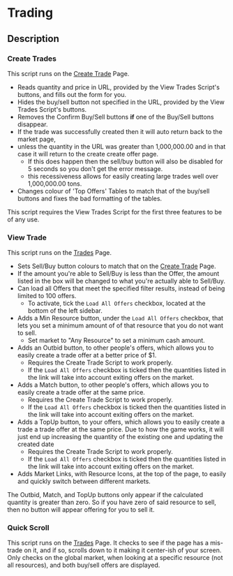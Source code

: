 # Trading

## Description

### Create Trades

This script runs on the [Create Trade](https://politicsandwar.com/nation/trade/create/) Page.

- Reads quantity and price in URL, provided by the View Trades Script's buttons, and fills out the form for you.
- Hides the buy/sell button not specified in the URL, provided by the View Trades Script's buttons.
- Removes the Confirm Buy/Sell buttons **if** one of the Buy/Sell buttons disappear.
- If the trade was successfully created then it will auto return back to the market page,
- unless the quantity in the URL was greater than 1,000,000.00 and in that case it will return to the create create offer page.
  - If this does happen then the sell/buy button will also be disabled for 5 seconds so you don't get the error message.
  - this recessiveness allows for easily creating large trades well over 1,000,000.00 tons.
- Changes colour of 'Top Offers' Tables to match that of the buy/sell buttons and fixes the bad formatting of the tables.

This script requires the View Trades Script for the first three features to be of any use.

### View Trade

This script runs on the [Trades](https://politicsandwar.com/index.php?id=90&display=world&resource1=food&buysell=&ob=price&od=ASC&maximum=100&minimum=0&search=Go) Page.

- Sets Sell/Buy button colours to match that on the [Create Trade](https://politicsandwar.com/nation/trade/create/) Page.
- If the amount you're able to Sell/Buy is less than the Offer, the amount listed in the box will be changed to what you're actually able to Sell/Buy.
- Can load all Offers that meet the specified filter results, instead of being limited to 100 offers.
  - To activate, tick the `Load All Offers` checkbox, located at the bottom of the left sidebar.
- Adds a Min Resource button, under the `Load All Offers` checkbox, that lets you set a minimum amount of of that resource that you do not want to sell.
  - Set market to "Any Resource" to set a minimum cash amount.
- Adds an Outbid button, to other people's offers, which allows you to easily create a trade offer at a better price of $1.
  - Requires the Create Trade Script to work properly.
  - If the `Load All Offers` checkbox is ticked then the quantities listed in the link will take into account exiting offers on the market.
- Adds a Match button, to other people's offers, which allows you to easily create a trade offer at the same price.
  - Requires the Create Trade Script to work properly.
  - If the `Load All Offers` checkbox is ticked then the quantities listed in the link will take into account exiting offers on the market.
- Adds a TopUp button, to your offers, which allows you to easily create a trade a trade offer at the same price. Due to how the game works, it will just end up increasing the quantity of the existing one and updating the created date
  - Requires the Create Trade Script to work properly.
  - If the `Load All Offers` checkbox is ticked then the quantities listed in the link will take into account exiting offers on the market.
- Adds Market Links, with Resource Icons, at the top of the page, to easily and quickly switch between different markets.

The Outbid, Match, and TopUp buttons only appear if the calculated quantity is greater than zero. So if you have zero of said resource to sell, then no button will appear offering for you to sell it.

### Quick Scroll

This script runs on the [Trades](https://politicsandwar.com/index.php?id=90&display=world&resource1=food&buysell=&ob=price&od=ASC&maximum=100&minimum=0&search=Go) Page. It checks to see if the page has a mis-trade on it, and if so, scrolls down to it making it center-ish of your screen. Only checks on the global market, when looking at a specific resource (not all resources), and both buy/sell offers are displayed.